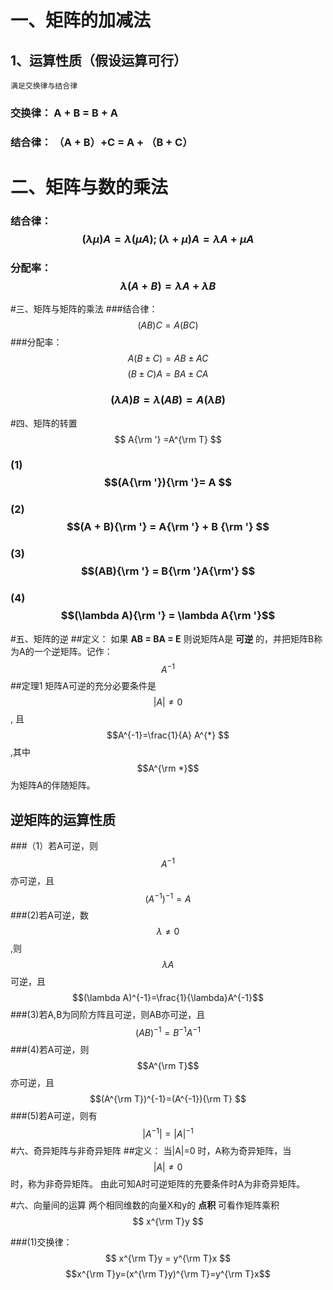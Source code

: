 <script type="text/javascript"
   src="http://cdn.mathjax.org/mathjax/latest/MathJax.js?config=TeX-AMS-MML_HTMLorMML">
</script>
# 一、矩阵的加减法
## 1、运算性质（假设运算可行）
    满足交换律与结合律
    
### 交换律：   A + B = B + A
### 结合律：  （A + B）+C = A + （B + C）

# 二、矩阵与数的乘法
### 结合律：   $$ (\lambda \mu)A = \lambda (\mu A); (\lambda + \mu)A = \lambda A +\mu A $$
### 分配率：   $$ \lambda(A+B)=\lambda A+\lambda B $$

#三、矩阵与矩阵的乘法
###结合律： $$ (AB)C = A(BC)$$
###分配率： $$ A(B\pm C) = AB\pm AC $$ $$(B \pm C)A = BA\pm CA$$

### $$(\lambda A )B = \lambda(AB) = A(\lambda B)$$

#四、矩阵的转置
$$ A{\rm '} =A^{\rm T} $$
### (1) $$(A{\rm '}){\rm '}= A $$
### (2) $$(A + B){\rm '} = A{\rm '} + B {\rm '} $$
### (3) $$(AB){\rm '} = B{\rm '}A{\rm'} $$
### (4) $$(\lambda A){\rm '} = \lambda A{\rm '}$$

#五、矩阵的逆
##定义：
	如果  **AB = BA = E** 则说矩阵A是 **可逆** 的，并把矩阵B称为A的一个逆矩阵。记作： 
$$ A^{-1} $$
##定理1 矩阵A可逆的充分必要条件是$$|A|\neq 0$$ , 且 $$A^{-1}=\frac{1}{A} A^{*} $$ ,其中 $$A^{\rm *}$$ 为矩阵A的伴随矩阵。
## 逆矩阵的运算性质
###（1）若A可逆，则 $$A^{-1}$$ 亦可逆，且$$(A^{-1})^{-1} = A $$
###(2)若A可逆，数$$\lambda \neq 0 $$,则$$\lambda A$$可逆，且$$(\lambda A)^{-1}=\frac{1}{\lambda}A^{-1}$$
###(3)若A,B为同阶方阵且可逆，则AB亦可逆，且 $$(AB)^{-1}=B^{-1}A^{-1}$$
###(4)若A可逆，则$$A^{\rm T}$$亦可逆，且$$(A^{\rm T})^{-1}=(A^{-1}){\rm T} $$
###(5)若A可逆，则有$$|A^{-1}|=|A|^{-1}$$
#六、奇异矩阵与非奇异矩阵
##定义： 当|A|=0 时，A称为奇异矩阵，当$$|A| \neq 0$$ 时，称为非奇异矩阵。
	由此可知A时可逆矩阵的充要条件时A为非奇异矩阵。

#六、向量间的运算
	两个相同维数的向量X和y的 **点积** 可看作矩阵乘积
 $$ x^{\rm T}y $$

###(1)交换律： $$ x^{\rm T}y = y^{\rm T}x $$
$$x^{\rm T}y=(x^{\rm T}y)^{\rm T}=y^{\rm T}x$$
